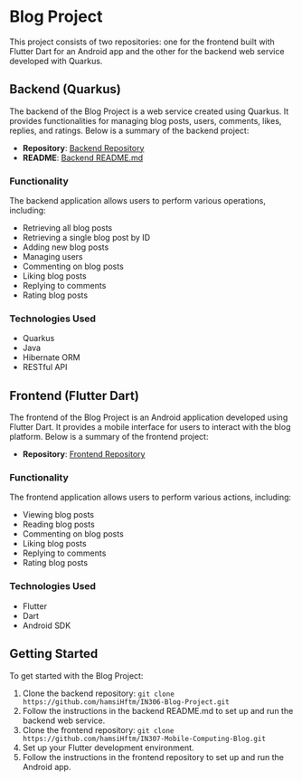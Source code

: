 # Blog Project

This project consists of two repositories: one for the frontend built with Flutter Dart for an Android app and the other for the backend web service developed with Quarkus.

## Backend (Quarkus)

The backend of the Blog Project is a web service created using Quarkus. It provides functionalities for managing blog posts, users, comments, likes, replies, and ratings. Below is a summary of the backend project:

- **Repository**: [Backend Repository](https://github.com/hamsiHftm/IN306-Blog-Project.git)
- **README**: [Backend README.md](https://github.com/hamsiHftm/IN306-Blog-Project/blob/main/backend/README.md)

### Functionality

The backend application allows users to perform various operations, including:

- Retrieving all blog posts
- Retrieving a single blog post by ID
- Adding new blog posts
- Managing users
- Commenting on blog posts
- Liking blog posts
- Replying to comments
- Rating blog posts

### Technologies Used

- Quarkus
- Java
- Hibernate ORM
- RESTful API

## Frontend (Flutter Dart)

The frontend of the Blog Project is an Android application developed using Flutter Dart. It provides a mobile interface for users to interact with the blog platform. Below is a summary of the frontend project:

- **Repository**: [Frontend Repository](https://github.com/hamsiHftm/IN307-Mobile-Computing-Blog.git)

### Functionality

The frontend application allows users to perform various actions, including:

- Viewing blog posts
- Reading blog posts
- Commenting on blog posts
- Liking blog posts
- Replying to comments
- Rating blog posts

### Technologies Used

- Flutter
- Dart
- Android SDK

## Getting Started

To get started with the Blog Project:

1. Clone the backend repository: `git clone https://github.com/hamsiHftm/IN306-Blog-Project.git`
2. Follow the instructions in the backend README.md to set up and run the backend web service.
3. Clone the frontend repository: `git clone https://github.com/hamsiHftm/IN307-Mobile-Computing-Blog.git`
4. Set up your Flutter development environment.
5. Follow the instructions in the frontend repository to set up and run the Android app.

